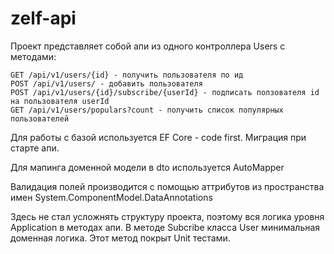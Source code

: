 # zelf-api

Проект представляет собой апи из одного контроллера Users с методами:

```
GET /api/v1/users/{id} - получить пользователя по ид
POST /api/v1/users/ - добавить пользователя
POST /api/v1/users/{id}/subscribe/{userId} - подписать ползователя id на пользователя userId
GET /api/v1/users/populars?count - получить список популярных пользователей
```

Для работы с базой используется EF Core - code first. Миграция при старте апи.

Для мапинга доменной модели в dto используется AutoMapper

Валидация полей производится с помощью аттрибутов из пространства имен System.ComponentModel.DataAnnotations


Здесь не стал усложнять структуру проекта, поэтому вся логика уровня Application в методах апи.
В методе Subcribe класса User минимальная доменная логика. Этот метод покрыт Unit тестами.